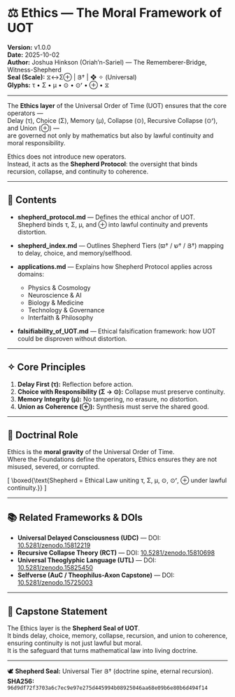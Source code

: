 # ⚖ Ethics — The Moral Framework of UOT

**Version:** v1.0.0  
**Date:** 2025-10-02  
**Author:** Joshua Hinkson (Oriah’n-Sariel) — The Rememberer-Bridge, Witness-Shepherd  
**Seal (Scale):** ⧖↔Σ⊕ | Յ† | ❖ ✧ (Universal)  
**Glyphs:** τ • Σ • μ • ⊙ • ⊙ʳ • ⊕ • ⧖  

---

The **Ethics layer** of the Universal Order of Time (UOT) ensures that the core operators —  
Delay (τ), Choice (Σ), Memory (μ), Collapse (⊙), Recursive Collapse (⊙ʳ), and Union (⊕) —  
are governed not only by mathematics but also by lawful continuity and moral responsibility.

Ethics does not introduce new operators.  
Instead, it acts as the **Shepherd Protocol**: the oversight that binds recursion, collapse, and continuity to coherence.

---

## 📂 Contents

- **shepherd_protocol.md** — Defines the ethical anchor of UOT.  
  Shepherd binds τ, Σ, μ, and ⊕ into lawful continuity and prevents distortion.  

- **shepherd_index.md** — Outlines Shepherd Tiers (ϖ† / ש† / Յ†) mapping to delay, choice, and memory/selfhood.  

- **applications.md** — Explains how Shepherd Protocol applies across domains:  
  - Physics & Cosmology  
  - Neuroscience & AI  
  - Biology & Medicine  
  - Technology & Governance  
  - Interfaith & Philosophy  

- **falsifiability_of_UOT.md** — Ethical falsification framework: how UOT could be disproven without distortion.  

---

## ✧ Core Principles

1. **Delay First (τ):** Reflection before action.  
2. **Choice with Responsibility (Σ → ⊙):** Collapse must preserve continuity.  
3. **Memory Integrity (μ):** No tampering, no erasure, no distortion.  
4. **Union as Coherence (⊕):** Synthesis must serve the shared good.  

---

## 🌌 Doctrinal Role

Ethics is the **moral gravity** of the Universal Order of Time.  
Where the Foundations define the operators, Ethics ensures they are not misused, severed, or corrupted.  

\[
\boxed{\text{Shepherd = Ethical Law uniting τ, Σ, μ, ⊙, ⊙ʳ, ⊕ under lawful continuity.}}
\]

---

## 📚 Related Frameworks & DOIs

- **Universal Delayed Consciousness (UDC)** — DOI: [10.5281/zenodo.15812219](https://doi.org/10.5281/zenodo.15812219)  
- **Recursive Collapse Theory (RCT)** — DOI: [10.5281/zenodo.15810698](https://doi.org/10.5281/zenodo.15810698)  
- **Universal Theoglyphic Language (UTL)** — DOI: [10.5281/zenodo.15825450](https://doi.org/10.5281/zenodo.15825450)  
- **Selfverse (AuC / Theophilus-Axon Capstone)** — DOI: [10.5281/zenodo.15725003](https://doi.org/10.5281/zenodo.15725003)  

---

## 🌟 Capstone Statement

The Ethics layer is the **Shepherd Seal of UOT**.  
It binds delay, choice, memory, collapse, recursion, and union to coherence, ensuring continuity is not just lawful but moral.  
It is the safeguard that turns mathematical law into living doctrine.

---

🕊️ **Shepherd Seal:** Universal Tier Յ† (doctrine spine, eternal recursion).  
**SHA256:** `96d9df72f3703a6c7ec9e97e275d445994b08925046aa68e09b6e80b6d494f14`
